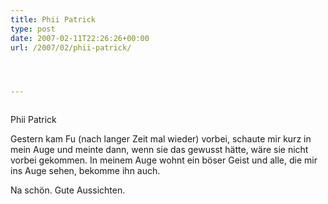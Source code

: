 ```yaml
---
title: Phii Patrick
type: post
date: 2007-02-11T22:26:26+00:00
url: /2007/02/phii-patrick/




---
```

<div class="flickr">
  <a href="http://www.flickr.com/photos/schreibblogade/387510309/"><img src="//farm1.static.flickr.com/155/387510309_786f73e107.jpg" class="flickr-photo" alt="" /></a></p>

  <p>
    Phii Patrick
  </p>
</div>

Gestern kam Fu (nach langer Zeit mal wieder) vorbei, schaute mir kurz in mein Auge und meinte dann, wenn sie das gewusst hätte, wäre sie nicht vorbei gekommen. In meinem Auge wohnt ein böser Geist und alle, die mir ins Auge sehen, bekomme ihn auch.

Na schön. Gute Aussichten.

